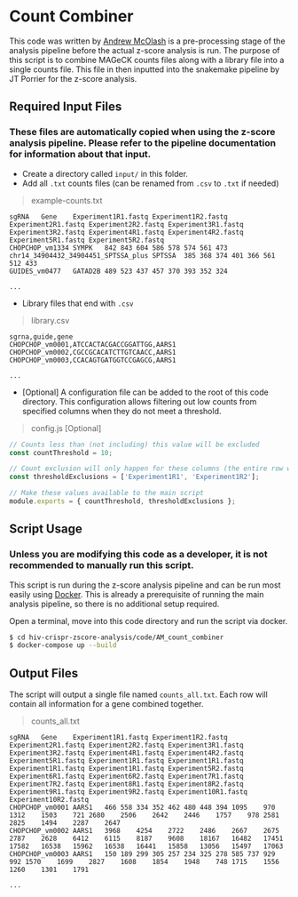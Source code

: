 # Count Combiner

This code was written by [Andrew McOlash](https://github.com/amcolash/) is a pre-processing stage of the analysis pipeline before the actual
z-score analysis is run. The purpose of this script is to combine MAGeCK counts files along with a library file into a single counts file.
This file in then inputted into the snakemake pipeline by JT Porrier for the z-score analysis.

## Required Input Files

### These files are automatically copied when using the z-score analysis pipeline. Please refer to the pipeline documentation for information about that input.

- Create a directory called `input/` in this folder.
- Add all `.txt` counts files (can be renamed from `.csv` to `.txt` if needed)

> example-counts.txt

```tsv
sgRNA	Gene	Experiment1R1.fastq	Experiment1R2.fastq	Experiment2R1.fastq	Experiment2R2.fastq	Experiment3R1.fastq	Experiment3R2.fastq	Experiment4R1.fastq	Experiment4R2.fastq	Experiment5R1.fastq	Experiment5R2.fastq
CHOPCHOP_vm1334	SYMPK	842	843	604	586	578	574	561	473
chr14_34904432_34904451_SPTSSA_plus	SPTSSA	385	368	374	401	366	561	512	433
GUIDES_vm0477	GATAD2B	489	523	437	457	370	393	352	324

...
```

- Library files that end with `.csv`

> library.csv

```csv
sgrna,guide,gene
CHOPCHOP_vm0001,ATCCACTACGACCGGATTGG,AARS1
CHOPCHOP_vm0002,CGCCGCACATCTTGTCAACC,AARS1
CHOPCHOP_vm0003,CCACAGTGATGGTCCGAGCG,AARS1

...
```

- [Optional] A configuration file can be added to the root of this code directory. This configuration allows filtering out low counts from
  specified columns when they do not meet a threshold.

> config.js [Optional]

```js
// Counts less than (not including) this value will be excluded
const countThreshold = 10;

// Count exclusion will only happen for these columns (the entire row will be excluded)
const thresholdExclusions = ['Experiment1R1', 'Experiment1R2'];

// Make these values available to the main script
module.exports = { countThreshold, thresholdExclusions };
```

## Script Usage

### Unless you are modifying this code as a developer, it is not recommended to manually run this script.

This script is run during the z-score analysis pipeline and can be run most easily using [Docker](https://www.docker.com/). This is already
a prerequisite of running the main analysis pipeline, so there is no additional setup required.

Open a terminal, move into this code directory and run the script via docker.

```bash
$ cd hiv-crispr-zscore-analysis/code/AM_count_combiner
$ docker-compose up --build
```

## Output Files

The script will output a single file named `counts_all.txt`. Each row will contain all information for a gene combined together.

> counts_all.txt

```tsv
sgRNA	Gene	Experiment1R1.fastq	Experiment1R2.fastq	Experiment2R1.fastq	Experiment2R2.fastq	Experiment3R1.fastq	Experiment3R2.fastq	Experiment4R1.fastq	Experiment4R2.fastq	Experiment5R1.fastq	Experiment1R1.fastq	Experiment1R1.fastq	Experiment1R1.fastq	Experiment1R1.fastq	Experiment5R2.fastq	Experiment6R1.fastq	Experiment6R2.fastq	Experiment7R1.fastq	Experiment7R2.fastq	Experiment8R1.fastq	Experiment8R2.fastq	Experiment9R1.fastq	Experiment9R2.fastq	Experiment10R1.fastq	Experiment10R2.fastq
CHOPCHOP_vm0001	AARS1	466	558	334	352	462	480	448	394	1095	970	1312	1503	721	2680	2506	2642	2446	1757	978	2581	2825	1494	2287	2647
CHOPCHOP_vm0002	AARS1	3968	4254	2722	2486	2667	2675	2787	2628	6412	6115	8187	9608	18167	16482	17451	17582	16538	15962	16538	16441	15858	13056	15497	17063
CHOPCHOP_vm0003	AARS1	150	189	299	305	257	234	325	278	585	737	929	992	1570	1699	2827	1608	1854	1948	748	1715	1556	1260	1301	1791

...
```
